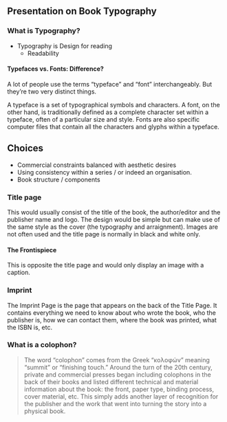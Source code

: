 ## Presentation on Book Typography

### What is Typography?

- Typography is Design for reading
	- Readability

#### Typefaces vs. Fonts: Difference?


A lot of people use the terms “typeface” and “font” interchangeably. But they’re two very distinct things. 

A typeface is a set of typographical symbols and characters.  A font, on the other hand, is traditionally defined as a complete character set within a typeface, often of a particular size and style. Fonts are also specific computer files that contain all the characters and glyphs within a typeface.

## Choices

- Commercial constraints balanced with aesthetic desires
- Using consistency within a series / or indeed an organisation.
- Book structure / components

### Title page
This would usually consist of the title of the book, the author/editor and the publisher name and logo. The design would be simple but can make use of the same style as the cover (the typography and arraignment). Images are not often used and the title page is normally in black and white only.

#### The Frontispiece
This is opposite the title page and would only display an image with a caption.

### Imprint

The Imprint Page is the page that appears on the back of the Title Page. It contains everything we need to know about who wrote the book, who the publisher is, how we can contact them, where the book was printed, what the ISBN is, etc.

### What is a colophon? 

> The word “colophon” comes from the Greek “κολοφών” meaning “summit” or “finishing touch.” Around the turn of the 20th century, private and commercial presses began including colophons in the back of their books and listed different technical and material information about the book: the front, paper type, binding process, cover material, etc. This simply adds another layer of recognition for the publisher and the work that went into turning the story into a physical book.




